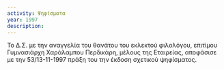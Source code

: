 ```yaml
---
activity: Ψηφίσματα
year: 1997
description: 
---
```


Το Δ.Σ. με την αναγγελία του θανάτου του εκλεκτού φιλολόγου, επιτίμου Γυμνασιάρχη Χαράλαμπου Περδικάρη, μέλους της Εταιρείας, αποφάσισε με την 53/13-11-1997 πράξη του την έκδοση σχετικού ψηφίσματος.
